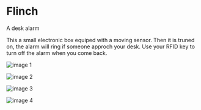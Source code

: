 # FlinchA desk alarmThis a small electronic box equiped with a moving sensor. Then it is truned on, the alarm will ring if someone approch your desk. Use your RFID key to turn off the alarm when you come back.![image 1](/flinch1.jpg)![image 2](/flinch2.jpg)![image 3](/flinch3.jpg)![image 4](/flinch4.jpg)
